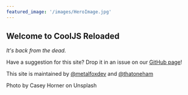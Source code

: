 ```yaml
---
featured_image: '/images/HeroImage.jpg'
---
```


## Welcome to CoolJS Reloaded
*It's back from the dead.*

Have a suggestion for this site? Drop it in an issue on our [GitHub page](https://github.com/metalfoxdev/cjs-reloaded)!

This site is maintained by [@metalfoxdev](https://github.com/metalfoxdev) and [@thatoneham](https://github.com/thatoneham)


Photo by Casey Horner on Unsplash

